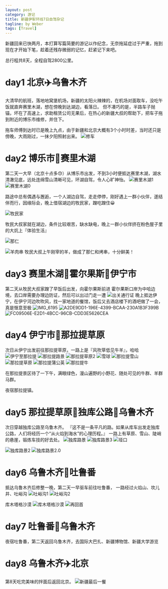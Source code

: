 ```yaml
---
layout: post
category: 游记
title: 新疆伊犁环线7日自驾杂记
tagline: by Weber
tags: [Travel]
---
```


新疆回来已快两月，本打算写篇简要的游记以作纪念，无奈拖延症过于严重，拖到现在才开始下笔，趁着还残存微弱的记忆，赶紧记下来吧。

总行程共8天，全程自驾2800公里。

# day1 北京✈️乌鲁木齐

大清早的航班，落地地窝堡机场，新疆的太阳火辣辣的，在机场对面取车，没吃午饭就直奔赛里木湖，想在傍晚到达湖边，看落日。
但不凑巧的是，半路车子抛锚，坏在了高速上，求助租赁公司无果后，在热心的新疆大叔的帮助下，把车子拖到附近的博乐市维修，并住下。

拖车师傅到达时已是晚上九点，由于新疆和北京大概有3个小时时差，当时还只是傍晚，大雨刚过，一抹夕阳照射出来。
![修车](media/%E4%BF%AE%E8%BD%A6.jpg)

# day2 博乐市🚗赛里木湖

第二天一大早（北京十点多😓）从博乐市出发，不到3小时便抵达赛里木湖，湖水清澈见底，远处连绵雪山清晰可见，环湖自驾，令人心旷神怡。
![赛里木湖1](media/%E8%B5%9B%E9%87%8C%E6%9C%A8%E6%B9%961.jpg)
![赛里木湖0](media/%E8%B5%9B%E9%87%8C%E6%9C%A8%E6%B9%960.jpg)


路途中总有偶遇与邂逅，一个人湖边自驾，走走停停，刚好遇上一群小伙伴，遂结伴而行，因缘际会，晚上借宿湖边的牧民家，蹭吃蹭住😀


![牧民家](media/%E7%89%A7%E6%B0%91%E5%AE%B6.jpg)

牧民大叔家就在湖边，条件比较艰苦，缺水缺电，晚上一群小伙伴挤在粉色屋子里的大炕上『体验生活』

![那仁](media/%E9%82%A3%E4%BB%81.jpg)

![羊肉串](media/%E7%BE%8A%E8%82%89%E4%B8%B2.jpg)
牧民大叔上午刚宰的羊，做成了那仁和烤串，十分鲜美！

# day3 赛里木湖🚗霍尔果斯🚗伊宁市

第二天从牧民大叔家蹭了早饭后出发，向霍尔果斯前进
霍尔果斯口岸为中哈边境，去口岸需要办理边防证，然后可以出过门走一遭
![出关通行证](media/%E5%87%BA%E5%85%B3%E9%80%9A%E8%A1%8C%E8%AF%81.jpg)
晚上抵达伊宁，在伊宁河边吹吹风，找一家地道的餐馆，饭后又去酒店楼下的酒吧做了一会，真是惬意至极
![IMG_6195](media/IMG_6195.jpg)
![A2DE9DD1-196E-4399-BCAA-230A1B3F399B](media/A2DE9DD1-196E-4399-BCAA-230A1B3F399B.jpg)
![FC09506E-E2D1-4BCC-96CB-CDD3E5626CEA](media/FC09506E-E2D1-4BCC-96CB-CDD3E5626CEA.jpg)

# day4 伊宁市🚗那拉提草原
次日从伊宁出发前往那拉提草原，一路上是『风吹草低见牛羊』，哈哈
![伊宁至那拉提](media/%E4%BC%8A%E5%AE%81%E8%87%B3%E9%82%A3%E6%8B%89%E6%8F%90.jpg)
![那拉提路景](media/%E9%82%A3%E6%8B%89%E6%8F%90%E8%B7%AF%E6%99%AF.jpg)
![那拉提草原2](media/%E9%82%A3%E6%8B%89%E6%8F%90%E8%8D%89%E5%8E%9F2.jpg)
![雪球](media/%E9%9B%AA%E7%90%83.jpg)
![那拉提雪山](media/%E9%82%A3%E6%8B%89%E6%8F%90%E9%9B%AA%E5%B1%B1.jpg)
![那拉提草原](media/%E9%82%A3%E6%8B%89%E6%8F%90%E8%8D%89%E5%8E%9F.jpg)
![那拉提蒲公英](media/%E9%82%A3%E6%8B%89%E6%8F%90%E8%92%B2%E5%85%AC%E8%8B%B1.jpg)
![那拉提牛](media/%E9%82%A3%E6%8B%89%E6%8F%90%E7%89%9B.jpg)

在那拉提景区待了一下午，满眼绿色，漫山遍野的小野花、随处可见的牛群、羊群马群。

夜宿那拉提镇。

# day5 那拉提草原🚗独库公路🚗乌鲁木齐

次日穿越独库公路至乌鲁木齐。
『这不是一条平凡的路。如果从库车出发走独库公路，人们将经历一个“从火焰到海水”的心理历程。』
一路上有草原、雪山、陡峭的悬崖，锻炼车技的好去处。
![独库路景](media/%E7%8B%AC%E5%BA%93%E8%B7%AF%E6%99%AF.jpg)
![独库路景3](media/%E7%8B%AC%E5%BA%93%E8%B7%AF%E6%99%AF3.jpg)
![垭口](media/%E5%9E%AD%E5%8F%A3.jpg)

![独库路景2](media/%E7%8B%AC%E5%BA%93%E8%B7%AF%E6%99%AF2.jpg)
![独库路景2.0](media/%E7%8B%AC%E5%BA%93%E8%B7%AF%E6%99%AF2.0.jpg)

# day6 乌鲁木齐🚗吐鲁番
抵达乌鲁木齐后修整一晚，第二天一早驱车前往吐鲁番，
一路经过火焰山、坎儿井、吐峪沟
![吐峪沟1](media/%E5%90%90%E5%B3%AA%E6%B2%9F1.jpg)
![吐峪沟2](media/%E5%90%90%E5%B3%AA%E6%B2%9F2.jpg)


库木塔格沙漠
![库木塔格沙漠](media/%E5%BA%93%E6%9C%A8%E5%A1%94%E6%A0%BC%E6%B2%99%E6%BC%A0.jpg)
![再回首](media/%E5%86%8D%E5%9B%9E%E9%A6%96.jpg)


# day7 吐鲁番🚗乌鲁木齐
夜宿吐鲁番，第二天返回乌鲁木齐，去国际大巴扎、新疆博物馆、新疆大学游览


# day8 乌鲁木齐✈️北京
第8天吃完美味的拌面后返回北京。
![新疆最后一餐](media/%E6%96%B0%E7%96%86%E6%9C%80%E5%90%8E%E4%B8%80%E9%A4%90.jpg)




